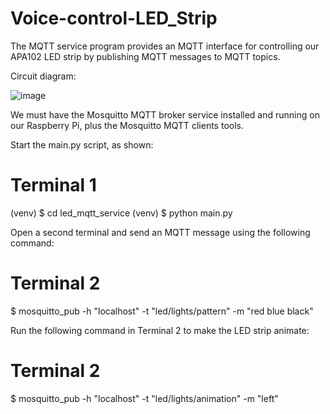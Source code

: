 # Voice-control-LED_Strip

The MQTT service program provides an MQTT interface for controlling our 
APA102 LED strip by publishing MQTT messages to MQTT topics.


Circuit diagram:

![image](https://user-images.githubusercontent.com/115898447/196006075-2241e596-076e-4a12-8260-4356bd0a8e47.png)


We must have the Mosquitto MQTT broker service installed and running on our
Raspberry Pi, plus the Mosquitto MQTT clients tools.

Start the main.py script, as shown:
# Terminal 1
(venv) $ cd led_mqtt_service
(venv) $ python main.py

Open a second terminal and send an MQTT message using the following command:
# Terminal 2
$ mosquitto_pub -h "localhost" -t "led/lights/pattern" -m "red blue black"

Run the following command in Terminal 2 to make the LED strip animate:
# Terminal 2
$ mosquitto_pub -h "localhost" -t "led/lights/animation" -m "left"

